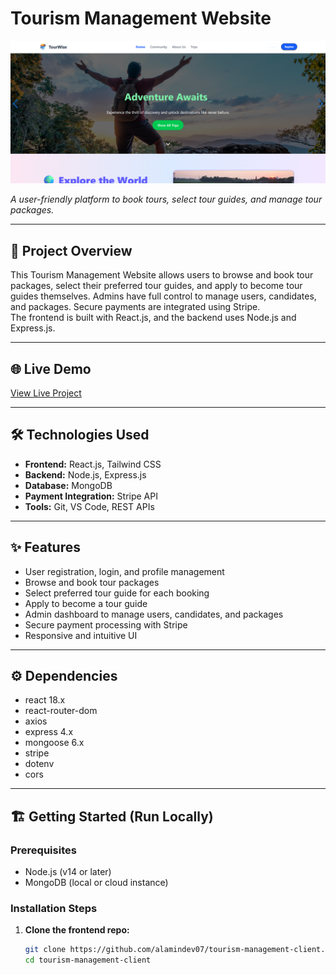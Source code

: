 # Tourism Management Website

![Tourism Homepage](./gitImages/tourismHomepage.png)
 
*A user-friendly platform to book tours, select tour guides, and manage tour packages.*

---

## 🚀 Project Overview  
This Tourism Management Website allows users to browse and book tour packages, select their preferred tour guides, and apply to become tour guides themselves. Admins have full control to manage users, candidates, and packages. Secure payments are integrated using Stripe.  
The frontend is built with React.js, and the backend uses Node.js and Express.js.

---

## 🌐 Live Demo  
[View Live Project](https://tourism-management-7390d.web.app/)  

---

## 🛠️ Technologies Used  
- **Frontend:** React.js, Tailwind CSS  
- **Backend:** Node.js, Express.js  
- **Database:** MongoDB  
- **Payment Integration:** Stripe API  
- **Tools:** Git, VS Code, REST APIs  

---

## ✨ Features  
- User registration, login, and profile management  
- Browse and book tour packages  
- Select preferred tour guide for each booking  
- Apply to become a tour guide  
- Admin dashboard to manage users, candidates, and packages  
- Secure payment processing with Stripe  
- Responsive and intuitive UI  

---

## ⚙️ Dependencies  
- react 18.x  
- react-router-dom  
- axios  
- express 4.x  
- mongoose 6.x  
- stripe  
- dotenv  
- cors  

---

## 🏗️ Getting Started (Run Locally)  

### Prerequisites  
- Node.js (v14 or later)  
- MongoDB (local or cloud instance)  

### Installation Steps  

1. **Clone the frontend repo:**  
   ```bash
   git clone https://github.com/alamindev07/tourism-management-client.git
   cd tourism-management-client

